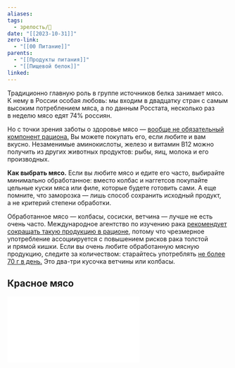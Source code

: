 ```yaml
---
aliases: 
tags:
  - зрелость/🌱
date: "[[2023-10-31]]"
zero-link:
  - "[[00 Питание]]"
parents:
  - "[[Продукты питания]]"
  - "[[Пищевой белок]]"
linked:
---
```

Традиционно главную роль в группе источников белка занимает мясо. К нему в России особая любовь: мы входим в двадцатку стран с самым высоким потреблением мяса, а по данным Росстата, несколько раз в неделю мясо едят 74% россиян.

Но с точки зрения заботы о здоровье мясо — [вообще не обязательный компонент рациона.](https://www.health.harvard.edu/staying-healthy/the-right-plant-based-diet-for-you) Вы можете покупать его, если любите и вам вкусно. Незаменимые аминокислоты, железо и витамин В12 можно получить из других животных продуктов: рыбы, яиц, молока и его производных.

**Как выбрать мясо.** Если вы любите мясо и едите его часто, выбирайте минимально обработанное: вместо колбас и наггетсов покупайте цельные куски мяса или филе, которые будете готовить сами. А еще помните, что заморозка — лишь способ сохранить исходный продукт, а не критерий степени обработки.

Обработанное мясо — колбасы, сосиски, ветчина — лучше не есть очень часто. Международное агентство по изучению рака [рекомендует сокращать такую продукцию в рационе](https://apps.who.int/mediacentre/news/releases/2015/cancer-red-meat/ru/index.html), потому что чрезмерное употребление ассоциируется с повышением рисков рака толстой и прямой кишки. Если вы очень любите обработанную мясную продукцию, следите за количеством: старайтесь употреблять [не более 70 г в день.](https://www.nhs.uk/live-well/eat-well/red-meat-and-the-risk-of-bowel-cancer/) Это два-три кусочка ветчины или колбасы.

## Красное мясо
![Красное мясо](Красное%20мясо.md)